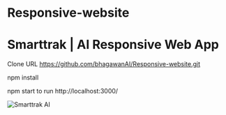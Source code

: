 # Responsive-website
# Smarttrak | AI Responsive Web App

Clone URL https://github.com/bhagawanAI/Responsive-website.git

npm install

npm start to run http://localhost:3000/

![Smarttrak AI](https://user-images.githubusercontent.com/88642733/128962712-cf36c4d9-b5da-443c-8ad5-ec1a2c7e7049.png)

